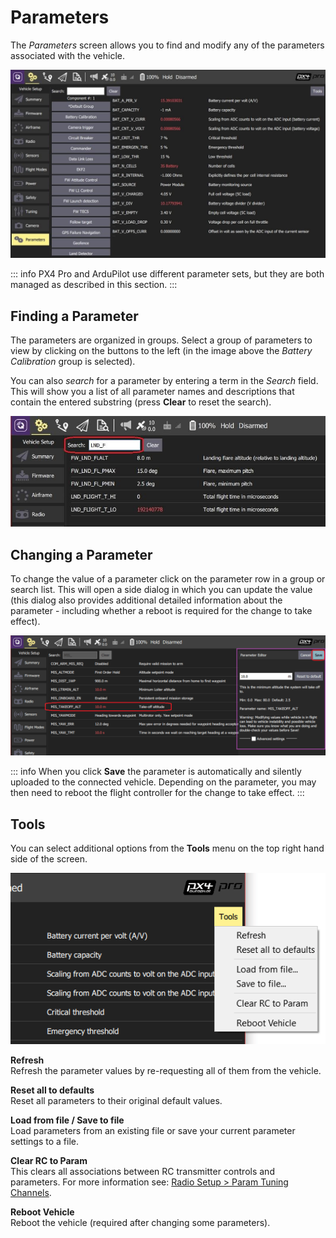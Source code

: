 # Parameters

The _Parameters_ screen allows you to find and modify any of the parameters associated with the vehicle.

![Parameters Screen](../../../assets/setup/parameters_px4.jpg)

::: info
PX4 Pro and ArduPilot use different parameter sets, but they are both managed as described in this section.
:::

## Finding a Parameter

The parameters are organized in groups. Select a group of parameters to view by clicking on the buttons to the left (in the image above the _Battery Calibration_ group is selected).

You can also _search_ for a parameter by entering a term in the _Search_ field. This will show you a list of all parameter names and descriptions that contain the entered substring (press **Clear** to reset the search).

![Parameters Search](../../../assets/setup/parameters_search.jpg)

## Changing a Parameter

To change the value of a parameter click on the parameter row in a group or search list. This will open a side dialog in which you can update the value (this dialog also provides additional detailed information about the parameter - including whether a reboot is required for the change to take effect).

![Changing a parameter value](../../../assets/setup/parameters_changing.png)

::: info
When you click **Save** the parameter is automatically and silently uploaded to the connected vehicle. Depending on the parameter, you may then need to reboot the flight controller for the change to take effect.
:::

## Tools

You can select additional options from the **Tools** menu on the top right hand side of the screen.

![Tools menu](../../../assets/setup/parameters_tools_menu.png)

**Refresh**
<br>Refresh the parameter values by re-requesting all of them from the vehicle.

**Reset all to defaults**
<br>Reset all parameters to their original default values.

**Load from file / Save to file**
<br>Load parameters from an existing file or save your current parameter settings to a file.

**Clear RC to Param**
<br>This clears all associations between RC transmitter controls and parameters. For more information see: [Radio Setup > Param Tuning Channels](../setup_view/Radio.md#param-tuning-channels-px4).

**Reboot Vehicle**
<br>Reboot the vehicle (required after changing some parameters).
